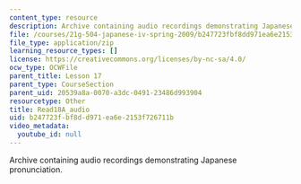 ```yaml
---
content_type: resource
description: Archive containing audio recordings demonstrating Japanese pronunciation.
file: /courses/21g-504-japanese-iv-spring-2009/b247723fbf8dd971ea6e2153f726711b_Read18A_audio.zip
file_type: application/zip
learning_resource_types: []
license: https://creativecommons.org/licenses/by-nc-sa/4.0/
ocw_type: OCWFile
parent_title: Lesson 17
parent_type: CourseSection
parent_uid: 20539a8a-0070-a3dc-0491-23486d993904
resourcetype: Other
title: Read18A_audio
uid: b247723f-bf8d-d971-ea6e-2153f726711b
video_metadata:
  youtube_id: null
---
```

Archive containing audio recordings demonstrating Japanese pronunciation.
